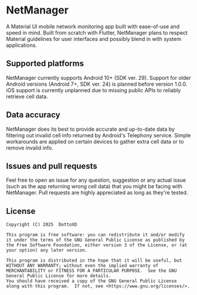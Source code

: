
# NetManager
A Material UI mobile network monitoring app built with ease-of-use and speed in mind.
Built from scratch with Flutter, NetManager plans to respect Material guidelines for user interfaces and possibly blend in with system applications.

## Supported platforms
NetManager currently supports Android 10+ (SDK ver. 29).
Support for older Android versions (Android 7+, SDK ver. 24) is planned before version 1.0.0.
iOS support is currently unplanned due to missing public APIs to reliably retrieve cell data.

## Data accuracy
NetManager does its best to provide accurate and up-to-date data by filtering out invalid cell info returned by Android's Telephony service.
Simple workarounds are applied on certain devices to gather extra cell data or to remove invalid info.

## Issues and pull requests
Feel free to open an issue for any question, suggestion or any actual issue (such as the app returning wrong cell data) that you might be facing with NetManager.
Pull requests are highly appreciated as long as they're tested.

## License
```
Copyright (C) 2025  DottoXD

This program is free software: you can redistribute it and/or modify it under the terms of the GNU General Public License as published by the Free Software Foundation, either version 3 of the License, or (at your option) any later version.

This program is distributed in the hope that it will be useful, but WITHOUT ANY WARRANTY; without even the implied warranty of MERCHANTABILITY or FITNESS FOR A PARTICULAR PURPOSE.  See the GNU General Public License for more details.
You should have received a copy of the GNU General Public License along with this program.  If not, see <https://www.gnu.org/licenses/>.
```

